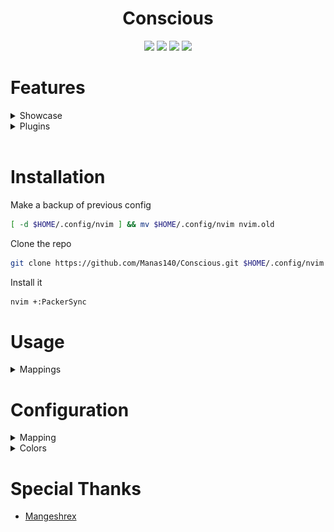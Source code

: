 <h1 align="center">Conscious</h1>


<p align="center">
    <a href="https://github.com/Manas140/Conscious/stargazers"><img src="https://img.shields.io/github/stars/Manas140/Conscious?colorA=151515&colorB=B66467&style=for-the-badge"></a>
    <a href="https://github.com/Manas140/Conscious/issues"><img src="https://img.shields.io/github/issues/Manas140/Conscious?colorA=151515&colorB=8C977D&style=for-the-badge"></a>
    <a href="https://github.com/Manas140/Conscious/network/members"><img src="https://img.shields.io/github/forks/Manas140/Conscious?colorA=151515&colorB=D9BC8C&style=for-the-badge"></a>
    <img src="https://img.shields.io/static/v1?label=license&message=MIT&color=8DA3B9&labelColor=151515&style=for-the-badge">
</p>

# Features

<details><summary>Showcase</summary>
<p align="center">
  <img src="./preview/normal.png">
</p>

- Minimal Mode

<p align="center">
  <img src="./preview/minimal.png">
</p>

- With <a href="https://github.com/Mangeshrex/uwu.vim">UwU vim</a> colorscheme.

<p align="center">
  <img src="./preview/uwu.png">
</p>
</details>

<details><summary>Plugins</summary>

- Bufferline
<p align="center">
  <img src="./preview/bufferline.png">
</p>

- Packer
<p align="center">
  <img src="./preview/packer.png">
</p>

- Nvim-Tree
<p align="center">
  <img src="./preview/nvim-tree.png">
</p>

- Telescope
<p align="center">
  <img src="./preview/telescope.png">
</p>
</details>
<br>

# Installation
Make a backup of previous config

```sh
[ -d $HOME/.config/nvim ] && mv $HOME/.config/nvim nvim.old
```
Clone the repo

```sh
git clone https://github.com/Manas140/Conscious.git $HOME/.config/nvim
```
Install it

```sh
nvim +:PackerSync
```

# Usage

<details><summary>Mappings</summary>

  |    Keybinds    |                Info               |
  | -----          | -----                             |
  | Tab            | Next Buffer                       |
  | Shift + Tab    | Previous Buffer                   |
  | h + s          | Open a horizontal split           |
  | v + s          | Open a vertical split             |
  | Space + v      | Open a terminal in vertical split |
  | Space + h      | Open a terminal in split          |
  | Space + t      | New tab                           |
  | Space + x      | Close Buffer                      |
  | Control + s    | Write file                        |
  | Space + m      | Toggle minimal mode               |
  | Space + /      | Toggle comment                    |
  | Space + Space  | Open telescope                    |
  | f + f          | Open telescope find_files         |
  | f + b          | Open telescope find_buffer        |
  | Control + n    | Toggle Nvim tree                  |
  | Control + b    | Focus Nvim tree                   |
  | Space + h      | Hard Update                       |

</details>

# Configuration

<details><summary>Mapping</summary>
<br>

> `$HOME/.config/nvim/lua/mappings.lua/`

Add a map which works in `NORMAL` mode

```lua
nmap("<leader>,", ":!echo this is a normal map")
```

Add a map which works in `VISUAL` mode

```lua
vmap("<leader>,", ":!echo this is a visual map")
```
</details>

<details><summary>Colors</summary>
<br>

> `$HOME/.config/nvim/lua/colors/`

- Add a file named `<colorscheme>.lua`

> `$HOME/.config/nvim/lua/colors/<colorscheme>.lua`

- Add colors according to base16 rules

> Example
```lua
return {
  base00 = "#151515",
  base01 = "#1f1f1f",
  base02 = "#282828",
  base03 = "#3b3b3b",
  base04 = "#e8e3e3",
  base05 = "#e8e3e3",
  base06 = "#e8e3e3",
  base07 = "#e8e3e3",
  base08 = "#b66467",
  base09 = "#d9bc8c",
  base0A = "#d9bc8c",
  base0B = "#8c977d",
}
```

> $HOME/.config/nvim/init.lua

- Specify the theme

```lua
_G.theme = "<colorscheme>"
```

</details>

# Special Thanks
- [Mangeshrex](https://github.com/Mangeshrex)
